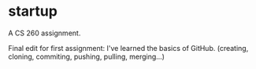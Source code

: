 # startup
A CS 260 assignment.

Final edit for first assignment: I've learned the basics of GitHub. (creating, cloning, commiting, pushing, pulling, merging...)